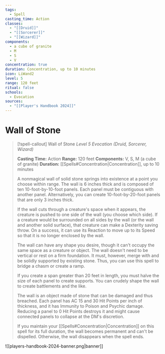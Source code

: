 ```yaml
---
tags:
  - Spell
casting_time: Action
classes:
  - "[[Druid]]"
  - "[[Sorcerer]]"
  - "[[Wizard]]"
components:
  - a cube of granite
  - M
  - S
  - V
concentration: true
duration: Concentration, up to 10 minutes
icon: LiWand2
level: 5
range: 120 feet
ritual: false
schools:
  - Evocation
sources:
  - "[[Player's Handbook 2024]]"
---
```


# Wall of Stone

>[!spell-callout] Wall of Stone
>_Level 5 Evocation (Druid, Sorcerer, Wizard)_
>
>**Casting Time:** Action
>**Range:** 120 feet
>**Components:** V, S, M (a cube of granite)
>**Duration:** [[Spells#Concentration\|Concentration]], up to 10 minutes
>
>A nonmagical wall of solid stone springs into existence at a point you choose within range. The wall is 6 inches thick and is composed of ten 10-foot-by-10-foot panels. Each panel must be contiguous with another panel. Alternatively, you can create 10-foot-by-20-foot panels that are only 3 inches thick.
>
>If the wall cuts through a creature's space when it appears, the creature is pushed to one side of the wall (you choose which side). If a creature would be surrounded on all sides by the wall (or the wall and another solid surface), that creature can make a Dexterity saving throw. On a success, it can use its Reaction to move up to its Speed so that it is no longer enclosed by the wall.
>
>The wall can have any shape you desire, though it can't occupy the same space as a creature or object. The wall doesn't need to be vertical or rest on a firm foundation. It must, however, merge with and be solidly supported by existing stone. Thus, you can use this spell to bridge a chasm or create a ramp.
>
>If you create a span greater than 20 feet in length, you must halve the size of each panel to create supports. You can crudely shape the wall to create battlements and the like.
>
>The wall is an object made of stone that can be damaged and thus breached. Each panel has AC 15 and 30 Hit Points per inch of thickness, and it has Immunity to Poison and Psychic damage. Reducing a panel to 0 Hit Points destroys it and might cause connected panels to collapse at the DM's discretion.
>
>If you maintain your [[Spells#Concentration\|Concentration]] on this spell for its full duration, the wall becomes permanent and can't be dispelled. Otherwise, the wall disappears when the spell ends.


![[players-handbook-2024-banner.png|banner]]
